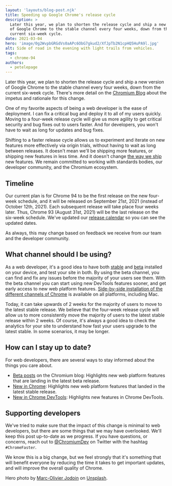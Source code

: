 ```yaml
---
layout: 'layouts/blog-post.njk'
title: Speeding up Google Chrome's release cycle
description: >
  Later this year, we plan to shorten the release cycle and ship a new version
  of Google Chrome to the stable channel every four weeks, down from the
  current six-week cycle.
date: 2021-03-04
hero: 'image/0g2WvpbGRGdVs0aAPc6ObG7gkud2/XfJpTb2N1cpHQ5HuPA9l.jpg'
alt: Side of road in the evening with light trails from vehicles.
tags:
  - chrome-94
authors:
  - petelepage
---
```


Later this year, we plan to shorten the release cycle and ship a new version
of Google Chrome to the stable channel every four weeks, down from the current
six-week cycle. There's more detail on the [Chromium Blog][cr-blog-announce]
about the impetus and rationale for this change.

One of my favorite aspects of being a web developer is the ease of deployment.
I can fix a critical bug and deploy it to all of my users quickly. Moving to
a four-week release cycle will give us more agility to get critical security
and bug fixes out to users faster. And for developers, you won't have to
wait as long for updates and bug fixes.

Shifting to a faster release cycle allows us to experiment and iterate on
new features more effectively via origin trials, without having to wait as
long between releases. It doesn't mean we'll be shipping more features, or
shipping new features in less time. And it doesn't change
[the way we ship][way-we-ship] new features. We remain committed to working
with standards bodies, our developer community, and the Chromium ecosystem.

## Timeline

Our current plan is for Chrome 94 to be the first release on the new
four-week schedule, and it will be released on September 21st, 2021 (instead
of October 12th, 2021). Each subsequent release will take place four weeks
later. Thus, Chrome 93 (August 31st, 2021) will be the last release on the
six-week schedule. We've updated our [release calendar][release-cal] so you
can see the updated dates.

As always, this may change based on feedback we receive from our team and
the developer community.

## What channel should I be using?

As a web developer, it's a good idea to have both [stable][cr-stable] and
[beta][cr-beta] installed on your device, and test your site in both. By
using the beta channel, you can find and fix any issues before the majority
of your users see them. With the beta channel you can start using new DevTools
features sooner, and get early access to new web platform features.
[Side-by-side installation of the different channels of Chrome][cr-sxs] is
available on all platforms, including Mac.

Today, it can take upwards of 2 weeks for the majority of users to move to
the latest stable release. We believe that the four-week release cycle will
allow us to more consistently move the majority of users to the latest
stable release within 2 weeks. Of course, it's always a good idea to check
the analytics for your site to understand how fast your users upgrade to
the latest stable. In some scenarios, it may be longer.

## How can I stay up to date?

For web developers, there are several ways to stay informed about the things
you care about.

- [Beta posts][cr-blog-beta] on the Chromium blog: Highlights new web platform
  features that are landing in the latest beta release.
- [New in Chrome][nic]: Highlights new web platform features that landed in
  the latest stable release.
- [New in Chrome DevTools][nicdt]: Highlights new features in Chrome DevTools.

## Supporting developers

We've tried to make sure that the impact of this change is minimal to web
developers, but there are some things that we may have overlooked. We'll
keep this post up-to-date as we progress. If you have questions, or concerns,
reach out to [@ChromiumDev][chromiumdev] on Twitter with the hashtag
`#ChromeFaster`.

We know this is a big change, but we feel strongly that it's something that
will benefit everyone by reducing the time it takes to get important updates,
and will improve the overall quality of Chrome.

Hero photo by [Marc-Olivier Jodoin][hero-name] on [Unsplash][hero-link].

[cr-blog-announce]: https://blog.chromium.org/2021/03/speeding-up-release-cycle.html
[way-we-ship]: https://blog.chromium.org/2019/11/intent-to-explain-demystifying-blink.html
[release-cal]: https://chromiumdash.appspot.com/schedule
[cr-stable]: https://chrome.com/stable
[cr-beta]: https://chrome.com/beta
[cr-sxs]: https://blog.chromium.org/2017/08/run-multiple-versions-of-chrome-side-by.html
[cr-blog-beta]: https://blog.chromium.org/search/label/beta
[nic]: /tags/new-in-chrome/
[nicdt]: https://developers.google.com/web/updates/tags/devtools-whatsnew
[chromiumdev]: https://twitter.com/chromiumdev
[hero-name]: https://unsplash.com/@marcojodoin
[hero-link]: https://unsplash.com/photos/NqOInJ-ttqM
